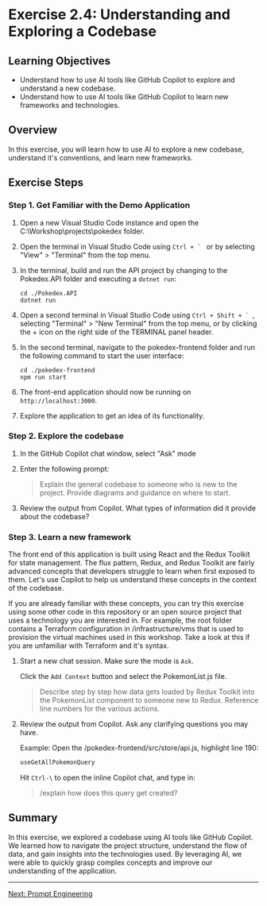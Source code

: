 # Exercise 2.4: Understanding and Exploring a Codebase

## Learning Objectives

- Understand how to use AI tools like GitHub Copilot to explore and understand a new codebase.
- Understand how to use AI tools like GitHub Copilot to learn new frameworks and technologies.

## Overview

In this exercise, you will learn how to use AI to explore a new codebase, understand it's conventions, and learn new frameworks.

## Exercise Steps

### Step 1. Get Familiar with the Demo Application

1. Open a new Visual Studio Code instance and open the C:\Workshop\projects\pokedex folder.

1. Open the terminal in Visual Studio Code using ``Ctrl + ` `` or by selecting "View" > "Terminal" from the top menu.

1. In the terminal, build and run the API project by changing to the Pokedex.API folder and executing a ```dotnet run```:
    
    ```shell
    cd ./Pokedex.API
    dotnet run
    ```

1. Open a second terminal in Visual Studio Code using ``Ctrl + Shift + ` ``, selecting "Terminal" > "New Terminal" from the top menu, or by clicking the + icon on the right side of the TERMINAL panel header.

1. In the second terminal, navigate to the pokedex-frontend folder and run the following command to start the user interface:

    ```shell
    cd ./pokedex-frontend
    npm run start
    ```

1. The front-end application should now be running on `http://localhost:3000`.

1. Explore the application to get an idea of its functionality.

### Step 2. Explore the codebase

1. In the GitHub Copilot chat window, select "Ask" mode

1. Enter the following prompt:
    
    > Explain the general codebase to someone who is new to the project. Provide diagrams and guidance on where to start.

1. Review the output from Copilot. What types of information did it provide about the codebase?

### Step 3. Learn a new framework

The front end of this application is built using React and the Redux Toolkit for state management. The flux pattern, Redux, and Redux Toolkit are fairly advanced concepts that developers struggle to learn when first exposed to them. Let's use Copilot to help us understand these concepts in the context of the codebase.

If you are already familiar with these concepts, you can try this exercise using some other code in this repository or an open source project that uses a technology you are interested in. For example, the root folder contains a Terraform configuration in /infrastructure/vms that is used to provision the virtual machines used in this workshop. Take a look at this if you are unfamiliar with Terraform and it's syntax.

1. Start a new chat session. Make sure the mode is ``Ask``.

    Click the ``Add Context`` button and select the PokemonList.js file.

    > Describe step by step how data gets loaded by Redux Toolkit into the PokemonList component to someone new to Redux. Reference line numbers for the various actions.

1. Review the output from Copilot. Ask any clarifying questions you may have.

    Example: Open the /pokedex-frontend/src/store/api.js, highlight line 190:

    ```javascript
    useGetAllPokemonQuery
    ```

    Hit ``Ctrl-\`` to open the inline Copilot chat, and type in:

    > /explain how does this query get created?

## Summary

In this exercise, we explored a codebase using AI tools like GitHub Copilot. We learned how to navigate the project structure, understand the flow of data, and gain insights into the technologies used. By leveraging AI, we were able to quickly grasp complex concepts and improve our understanding of the application.

---

[Next: Prompt Engineering](../3.1-prompt-engineering/README.md)
